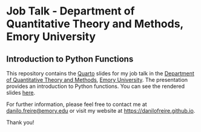 # Job Talk - Department of Quantitative Theory and Methods, Emory University

## Introduction to Python Functions

This repository contains the [Quarto](https://quarto.org) slides for my job talk in the [Department of Quantitative Theory and Methods](https://quantitative.emory.edu), [Emory University](https://www.emory.edu). The presentation provides an introduction to Python functions. You can see the rendered slides [here](https://danilofreire.github.io/job-talk-emory/lecture.html).

For further information, please feel free to contact me at <danilo.freire@emory.edu> or visit my website at <https://danilofreire.github.io>.

Thank you!
